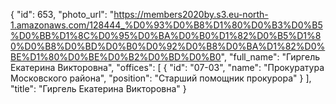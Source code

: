 {
    "id": 653,
    "photo_url": "https://members2020by.s3.eu-north-1.amazonaws.com/128444_%D0%93%D0%B8%D1%80%D0%B3%D0%B5%D0%BB%D1%8C%D0%95%D0%BA%D0%B0%D1%82%D0%B5%D1%80%D0%B8%D0%BD%D0%B0%D0%92%D0%B8%D0%BA%D1%82%D0%BE%D1%80%D0%BE%D0%B2%D0%BD%D0%B0",
    "full_name": "Гиргель Екатерина Викторовна",
    "offices": [
        {
            "id": "07-03",
            "name": "Прокуратура Московского района",
            "position": "Старший помощник прокурора"
        }
    ],
    "title": "Гиргель Екатерина Викторовна"
}